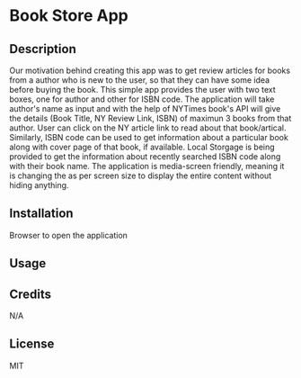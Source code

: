 # Book Store App
## Description
Our motivation behind creating this app was to get review articles for books from a author who is new to the user, so that they can have some idea before buying the book. This simple app provides the user with two text boxes, one for author and other for ISBN code. The application will take author's name as input and with the help of NYTimes book's API will give the details (Book Title, NY Review Link, ISBN) of maximun 3 books from that author. User can click on the NY article link to read about that book/artical. Similarly, ISBN code can be used to get information about a particular book along with cover page of that book, if available. 
Local Storgage is being provided to get the information about recently searched ISBN code along with their book name. The application is media-screen friendly, meaning it is changing the as per screen size to display the entire content without hiding anything.



## Installation

Browser to open the application

## Usage



## Credits

N/A

## License

MIT
